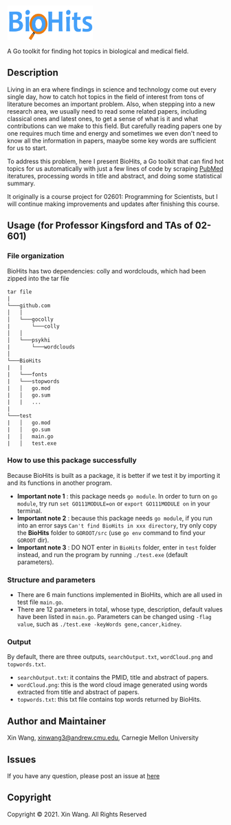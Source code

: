 <div  align="left">   

<img src="https://github.com/Wangxin555/BioHits/blob/dev/Logo.png" height="80" width="200" alt = "BioHits logo"/>

</div>

A Go toolkit for finding hot topics in biological and medical field.

## Description
Living in an era where findings in science and technology come out every single day, how to catch hot topics in the field of interest from tons of literature becomes an important problem. Also, when stepping into a new research area, we usually need to read some related papers, including classical ones and latest ones, to get a sense of what is it and what contributions can we make to this field. But carefully reading papers one by one requires much time and energy and sometimes we even don't need to know all the information in papers, maaybe some key words are sufficient for us to start.

To address this problem, here I present BioHits, a Go toolkit that can find hot topics for us automatically with just a few lines of code by scraping [PubMed](https://pubmed.ncbi.nlm.nih.gov/) iteratures, processing words in title and abstract, and doing some statistical summary.

It originally is a course project for 02601: Programming for Scientists, but I will continue making improvements and updates after finishing this course.


## Usage (for Professor Kingsford and TAs of 02-601)
### File organization
   
BioHits has two dependencies: colly and wordclouds, which had been zipped into the tar file

```
tar file
|
└───github.com
│   │
│   └───gocolly
|       └───colly
│   │
│   └───psykhi
|       └───wordclouds
│   
└───BioHits
|   |
|   └───fonts
|   └───stopwords
|   │   go.mod
|   │   go.sum
|   |   ...
|
└───test
|   │   go.mod
|   │   go.sum
|   │   main.go
|   │   test.exe
```
### How to use this package successfully
   
Because BioHits is built as a package, it is better if we test it by importing it and its functions in another program.
  * **Important note 1** : this package needs `go module`. In order to turn on `go module`, try run `set GO111MODULE=on` or `export GO111MODULE on` in your terminal.
  * **Important note 2** : because this package needs `go module`, if you run into an error says  `Can't find BioHits in xxx directory`, try only copy the **BioHits** folder to `GOROOT/src` (use `go env` command to find your `GOROOT` dir).
  * **Important note 3** : DO NOT enter in `BioHits` folder, enter in `test` folder instead, and run the program by running `./test.exe` (default parameters).

### Structure and parameters
  * There are 6 main functions implemented in BioHits, which are all used in test file `main.go`.
  * There are 12 parameters in total, whose type, description, default values have been listed in `main.go`. Parameters can be changed using `-flag value`, such as 
  `./test.exe -keyWords gene,cancer,kidney`.

### Output
   
   By default, there are three outputs, `searchOutput.txt`, `wordCloud.png` and  `topwords.txt`.
  * `searchOutput.txt`: it contains the PMID, title and abstract of papers.
  * `wordCloud.png`: this is the word cloud image generated using words extracted from title and abstract of papers.
  * `topwords.txt`: this txt file contains top words returned by BioHits.
   

## Author and Maintainer
Xin Wang, xinwang3@andrew.cmu.edu, Carnegie Mellon University

## Issues
If you have any question, please post an issue at [here](https://github.com/Wangxin555/BioHits/issues)

## Copyright
Copyright © 2021. Xin Wang. All Rights Reserved<br/>
